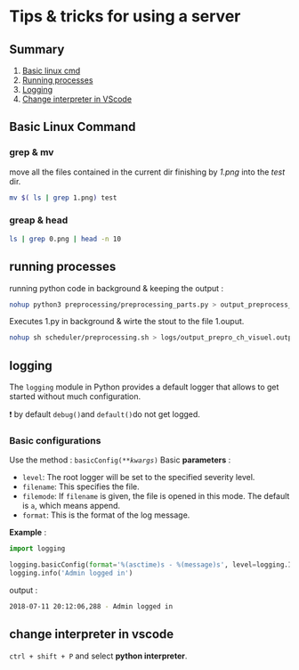 ﻿# Tips & tricks for using a server



## Summary 
1. [Basic linux cmd](#cmd)
2. [Running processes](#background)
3. [Logging](#log)
4. [Change interpreter in VScode](#interpreter)

 
## Basic Linux Command <a name='cmd'> </a>
### grep & mv 
move all the files contained in the current dir finishing by *1.png* into the *test* dir. 
```bash
mv $( ls | grep 1.png) test
```
### greap & head
```bash
ls | grep 0.png | head -n 10
```

## running processes<a name='background'> </a>

running python code in background & keeping the output : 
```bash
nohup python3 preprocessing/preprocessing_parts.py > output_preprocess_20h57.log
```
Executes 1.py in background & wirte the stout to the file 1.ouput. 

```bash
nohup sh scheduler/preprocessing.sh > logs/output_prepro_ch_visuel.output &
```

## logging <a name='log'> </a>
The `logging` module in Python provides a default logger that allows to get started without much configuration. 

:exclamation: by default `debug()`and `default()`do not get logged. 

### Basic configurations 

Use the method : `basicConfig(**`_`kwargs`_`)`
Basic __parameters__ : 
-   `level`: The root logger will be set to the specified severity level.
-   `filename`: This specifies the file.
-   `filemode`: If  `filename`  is given, the file is opened in this mode. The default is  `a`, which means append.
-   `format`: This is the format of the log message.

__Example__ : 
```python
import logging

logging.basicConfig(format='%(asctime)s - %(message)s', level=logging.INFO)
logging.info('Admin logged in')
```
output : 
```bash
2018-07-11 20:12:06,288 - Admin logged in
```

## change interpreter in vscode <a name='interpreter'> </a>
`ctrl + shift + P` and select __python interpreter__.	
